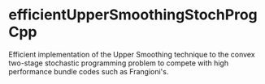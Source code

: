 # efficientUpperSmoothingStochProgCpp
Efficient implementation of the Upper Smoothing technique to the convex two-stage stochastic programming problem to compete with high performance bundle codes such as Frangioni's.

